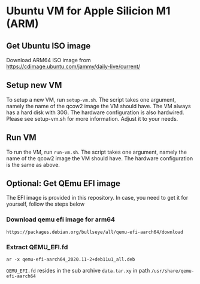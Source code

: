 # Ubuntu VM for Apple Silicion M1 (ARM)

## Get Ubuntu ISO image
Download ARM64 ISO image from https://cdimage.ubuntu.com/jammy/daily-live/current/

## Setup new VM
To setup a new VM, run `setup-vm.sh`.
The script takes one argument, namely the name of the qcow2 image the VM should have.
The VM always has a hard disk with 30G.
The hardware configuration is also hardwired.
Please see setup-vm.sh for more information.
Adjust it to your needs.

## Run VM
To run the VM, run `run-vm.sh`.
The script takes one argument, namely the name of the qcow2 image the VM should have.
The hardware configuration is the same as above.

## Optional: Get QEmu EFI image
The EFI image is provided in this repository.
In case, you need to get it for yourself, follow the steps below

### Download qemu efi image for arm64
`https://packages.debian.org/bullseye/all/qemu-efi-aarch64/download`

### Extract QEMU_EFI.fd
`ar -x qemu-efi-aarch64_2020.11-2+deb11u1_all.deb`

`QEMU_EFI.fd` resides in the sub archive `data.tar.xy` in path `/usr/share/qemu-efi-aarch64`
